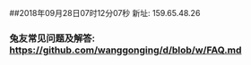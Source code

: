 ##2018年09月28日07时12分07秒 新址: 159.65.48.26
### 兔友常见问题及解答: https://github.com/wanggonging/d/blob/w/FAQ.md
